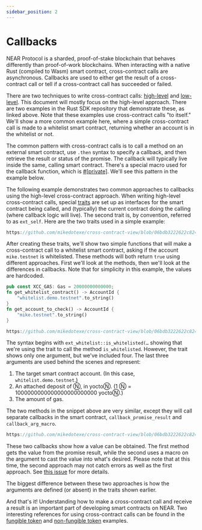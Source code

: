 ```yaml
---
sidebar_position: 2
---
```


# Callbacks

NEAR Protocol is a sharded, proof-of-stake blockchain that behaves differently than proof-of-work blockchains. When interacting with a native Rust (compiled to Wasm) smart contract, cross-contract calls are asynchronous. Callbacks are used to either get the result of a cross-contract call or tell if a cross-contract call has succeeded or failed.

There are two techniques to write cross-contract calls: [high-level](https://github.com/near/near-sdk-rs/tree/master/examples/cross-contract-high-level) and [low-level](https://github.com/near/near-sdk-rs/tree/master/examples/cross-contract-low-level). This document will mostly focus on the high-level approach. There are two examples in the Rust SDK repository that demonstrate these, as linked above. Note that these examples use cross-contract calls "to itself." We'll show a more common example here, where a simple cross-contract call is made to a whitelist smart contract, returning whether an account is in the whitelist or not.

The common pattern with cross-contract calls is to call a method on an external smart contract, use `.then` syntax to specify a callback, and then retrieve the result or status of the promise. The callback will typically live inside the same, calling smart contract. There's a special macro used for the callback function, which is [#[private]](https://docs.rs/near-sdk-core/latest/near_sdk_core/struct.AttrSigInfo.html#structfield.is_private). We'll see this pattern in the example below.

The following example demonstrates two common approaches to callbacks using the high-level cross-contract approach. When writing high-level cross-contract calls, special [traits](https://doc.rust-lang.org/rust-by-example/trait.html) are set up as interfaces for the smart contract being called, and (typically) the current contract doing the calling (where callback logic will live). The second trait is, by convention, referred to as `ext_self`. Here are the two traits used in a simple example:

```rust reference
https://github.com/mikedotexe/cross-contract-view/blob/06bdb3222622c824b9f2fe0a53536e6914435580/src/lib.rs#L17-L26
```

After creating these traits, we'll show two simple functions that will make a cross-contract call to a whitelist smart contract, asking if the account `mike.testnet` is whitelisted. These methods will both return `true` using different approaches. First we'll look at the methods, then we'll look at the differences in callbacks. Note that for simplicity in this example, the values are hardcoded.

```rust
pub const XCC_GAS: Gas = 20000000000000;
fn get_whitelist_contract() -> AccountId {
    "whitelist.demo.testnet".to_string()
}
fn get_account_to_check() -> AccountId {
    "mike.testnet".to_string()
}
```

```rust reference
https://github.com/mikedotexe/cross-contract-view/blob/06bdb3222622c824b9f2fe0a53536e6914435580/src/lib.rs#L32-L52
```

The syntax begins with `ext_whitelist::is_whitelisted(…` showing that we're using the trait to call the method `is_whitelisted`. However, the trait shows only one argument, but we've included four. The last three arguments are used behind the scenes and represent:

1. The target smart contract account. (In this case, `whitelist.demo.testnet`.)
2. An attached deposit of Ⓝ, in yoctoⓃ. (1 Ⓝ = 1000000000000000000000000 yoctoⓃ.)
3. The amount of gas.

The two methods in the snippet above are very similar, except they will call separate callbacks in the smart contract, `callback_promise_result` and `callback_arg_macro`. 

```rust reference
https://github.com/mikedotexe/cross-contract-view/blob/06bdb3222622c824b9f2fe0a53536e6914435580/src/lib.rs#L56-L75
```

These two callbacks show how a value can be obtained. The first method gets the value from the promise result, while the second uses a macro on the argument to cast the value into what's desired. Please note that at this time, the second approach may not catch errors as well as the first approach. See [this issue](https://github.com/near/near-sdk-rs/issues/155) for more details.

The biggest difference between these two approaches is how the arguments are defined (or absent) in the traits shown earlier.

And that's it! Understanding how to make a cross-contract call and receive a result is an important part of developing smart contracts on NEAR. Two interesting references for using cross-contract calls can be found in the [fungible token](https://github.com/near-examples/FT) and [non-fungible token](https://github.com/near-examples/NFT) examples.
